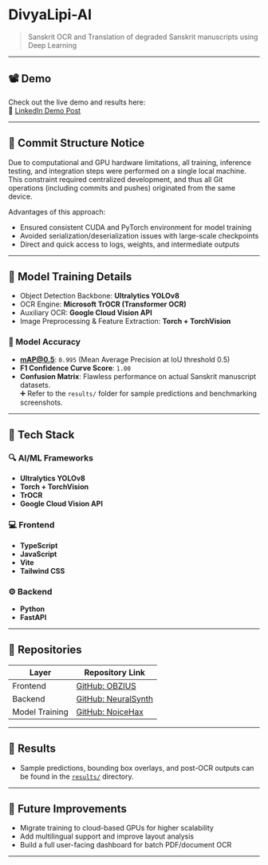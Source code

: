 # DivyaLipi-AI

> Sanskrit OCR and Translation of degraded Sanskrit manuscripts using Deep Learning

---

## 📽️ Demo

Check out the live demo and results here:  
🔗 [LinkedIn Demo Post](https://www.linkedin.com/posts/aryan-kahate-657429313_%F0%9D%9F%90%F0%9D%9F%8E-%F0%9D%90%A1%F0%9D%90%A8%F0%9D%90%AE%F0%9D%90%AB%F0%9D%90%AC-%F0%9D%90%A8%F0%9D%90%9F-%F0%9D%90%AB%F0%9D%90%9E%F0%9D%90%A5%F0%9D%90%9E%F0%9D%90%A7%F0%9D%90%AD%F0%9D%90%A5%F0%9D%90%9E%F0%9D%90%AC%F0%9D%90%AC-activity-7333020837505036288-Y8Hu?utm_source=social_share_send&utm_medium=member_desktop_web&rcm=ACoAAE-egmMBSdy0Z8AmGTBbnQU-nWFW4wt3hs0)

---

## 🚧 Commit Structure Notice

Due to computational and GPU hardware limitations, all training, inference testing, and integration steps were performed on a single local machine. This constraint required centralized development, and thus all Git operations (including commits and pushes) originated from the same device.

Advantages of this approach:
- Ensured consistent CUDA and PyTorch environment for model training
- Avoided serialization/deserialization issues with large-scale checkpoints
- Direct and quick access to logs, weights, and intermediate outputs

---

## 🧠 Model Training Details

- Object Detection Backbone: **Ultralytics YOLOv8**
- OCR Engine: **Microsoft TrOCR (Transformer OCR)**
- Auxiliary OCR: **Google Cloud Vision API**
- Image Preprocessing & Feature Extraction: **Torch + TorchVision**

### 🎯 Model Accuracy

- **mAP@0.5**: `0.995` (Mean Average Precision at IoU threshold 0.5)
- **F1 Confidence Curve Score**: `1.00`
- **Confusion Matrix**: Flawless performance on actual Sanskrit manuscript datasets.  
  ➕ Refer to the `results/` folder for sample predictions and benchmarking screenshots.

---

## 🧱 Tech Stack

### 🔍 AI/ML Frameworks
- **Ultralytics YOLOv8**
- **Torch + TorchVision**
- **TrOCR**
- **Google Cloud Vision API**

### 💻 Frontend
- **TypeScript**
- **JavaScript**
- **Vite**
- **Tailwind CSS**

### ⚙️ Backend
- **Python**
- **FastAPI**

---

## 🧩 Repositories

| Layer        | Repository Link                         |
|--------------|------------------------------------------|
| Frontend     | [GitHub: OBZIUS](https://github.com/OBZIUS)          |
| Backend      | [GitHub: NeuralSynth](https://github.com/NeuralSynth) |
| Model Training | [GitHub: NoiceHax](https://github.com/NoiceHax)     |

---

## 📁 Results

- Sample predictions, bounding box overlays, and post-OCR outputs can be found in the [`results/`](./results) directory.

---

## 🧪 Future Improvements

- Migrate training to cloud-based GPUs for higher scalability
- Add multilingual support and improve layout analysis
- Build a full user-facing dashboard for batch PDF/document OCR

---


